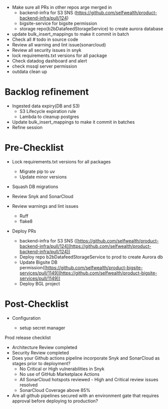 - Make sure all PRs in other repos arge merged in
  - backend-infra for S3 SNS (https://github.com/selfwealth/product-backend-infra/pull/124)
  - bigsite-service for bigsite permission
  - storage repo(b2bDatafeedStorageService) to create aurora database
- update bulk_insert_mappings to make it commit in batch
- Check all # todo in source code
- Review all warning and lint issue(sonarcloud)
- Review all security issues in snyk
- lock requirements.txt versions for all package
- Check datadog dashboard and alert
- check mssql server permission
- outdata clean up





# Backlog refinement

* Ingested data expiry(DB and S3)
  * S3 Lifecycle expiration rule
  * Lambda to cleanup postgres
* Update bulk\_insert\_mappings to make it commit in batches
* Refine session

# Pre-Checklist

* Lock requirements.txt versions for all packages

  * Migrate pip to uv
  * Update minor versions
* Squash DB migrations
* Review Snyk and SonarCloud
* Review warnings and lint issues

  * Ruff
  * flake8
* Deploy PRs

  * backend-infra for S3 SNS ([https://github.com/selfwealth/product-backend-infra/pull/124](https://github.com/selfwealth/product-backend-infra/pull/124))
  * Deploy repo b2bDatafeedStorageService to prod to create Aurora db
  * Update Bigsite DB permission([https://github.com/selfwealth/product-bigsite-services/pull/1149](https://github.com/selfwealth/product-bigsite-services/pull/1149))
  * Deploy BGL project


# Post-Checklist

* Configuration

  * setup secret manager


Prod release checklist

- Architecture Review completed
- Security Review completed
- Does your Github actions pipeline incorporate Snyk and SonarCloud as stages prior to deployment?
	- No Critical or High vulnerabilities in Snyk
	- No use of GitHub Marketplace Actions
	- All SonarCloud hotspots reviewed - High and Critical review issues resolved
	- SonarCloud Coverage above 85%
- Are all github pipelines secured with an environment gate that requires approval before deploying to production?
